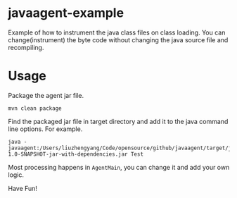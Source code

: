 # javaagent-example
Example of how to instrument the java class files on class loading.
You can change(instrument) the byte code without changing the java source file and recompiling. 
# Usage
Package the agent jar file.
```
mvn clean package
```

Find the packaged jar file in target directory and add it to the java command line options.
For example.
```$xslt
java -javaagent:/Users/liuzhengyang/Code/opensource/github/javaagent/target/javaagent-1.0-SNAPSHOT-jar-with-dependencies.jar Test
```

Most processing happens in `AgentMain`, you can change it and add your own logic.

Have Fun!